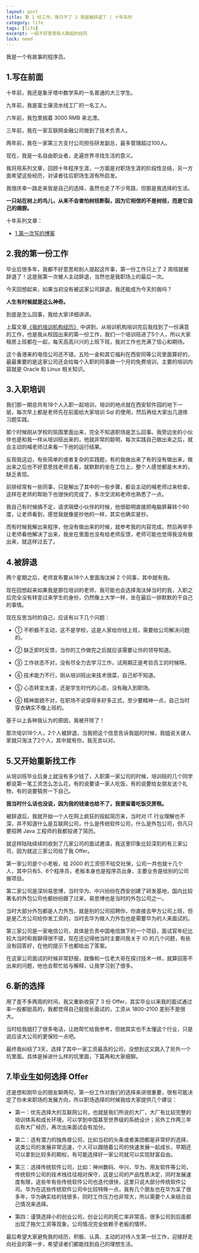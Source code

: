 ```yaml
---
layout: post
title: 第 1 份工作，我只干了 2 周就被辞退了 | 十年系列
category: life
tags: [life]
excerpt: 一段不好意思和人聊起的经历
lock: need
---
```


我是一个有故事的程序员。

## 1.写在前面

十年前，我还是象牙塔中数学系的一名普通的大三学生。

九年前，我是富士康流水线工厂的一名工人。

六年前，我包里揣着 3000  RMB 来北漂。

三年前，我在一家互联网金融公司做到了技术负责人。

两年前，我在一家第三方支付公司担任研发副总，最多管理超过100人。

现在，我是一名自由职业者，走遍世界寻找生活的意义。

我将用系列文章，回顾十年程序生涯，一方面是对职场生涯的阶段性总结，另一方面希望这些经历，对读者往后职场生涯有所启发。

我很庆幸一路走来皆是自己的选择，虽然也走了不少弯路，但那是我选择的生活。

**一只站在树上的鸟儿，从来不会害怕树枝断裂，因为它相信的不是树枝，而是它自己的翅膀。**

十年系列文章：


- [1.第一次写的博客](http://www.ityouknow.com/life/2019/10/31/training-10year.html)

## 2.我的第一份工作

毕业后很多年，我都不好意思和别人提起这件事，第一份工作只上了 2 周班就被辞退了！这是我第一次被人主动辞退，当然也是我职场上的最后一次。

今天回想起来，如果当初没有被这家公司辞退，我还能成为今天的我吗？

**人生有时候就是这么神奇。**

到底是怎么回事，我给大家详细讲讲。

上篇文章[《我的培训机构经历》](http://www.ityouknow.com/life/2019/10/31/training-10year.html)
中讲到，从培训机构培训完后我找到了一份满意的工作，也是我从校园出来的第一份工作，我们一个培训班进了5个人，所以大家租房上班都在一起，每天高高兴兴的上班下班，我对工作也充满了信心和期待。

这个香港来的电信公司还不错，五险一金和其它福利在西安同等公司里面算好的，最最重要的是这家公司还会给每个入职的同事做一个月的免费培训，主要的培训内容就是 Oracle 和 Linux 相关知识。

## 3.入职培训

我们那一期总共有18个人入职一起培训，培训的地点就在西安软件园的地下一层，每次早上都是老师先在前面给大家培训 Sql 的使用，然后再给大家出几道练习题实践。

那个时候刚从学校的氛围里面出来，完全不知道职场是怎么回事。我旁边坐的小伙伴也是和我一样从培训班出来的，他就非常的聪明，每次实践自己做出来之后，就会主动的喊老师过来看一下他的运行结果。

反观我这边，有些简单的或者复杂的实践题，有的我做出来了有的没有做出来，做出来之后也不好意思找老师去看，就默默的坐在工位上，整个人感觉都是木木的，缺乏表现。

前排经常有一些同事，只是解出了其中的一些步骤，都会主动的喊老师过来检查，这样在老师的帮助下也很快的完成了，多次交流和老师也熟悉了一点。

我自己有时候搞不定，请求隔壁小伙伴的时候，他很聪明直接把电脑屏幕转个90度，让老师看到，感觉我就像是抄他的一样，其实也确实是抄。

而有时候我解出来程序，他没有做出来的时候，就参考我的内容完成，然后再举手让老师看他解决了出来，我坐在里面也没有给老师反馈，老师可能也觉得我没有做出来，就这样过去了。

## 4.被辞退

两个星期之后，老师宣布要从18个人里面淘汰掉 2 个同事，其中就有我。

现在回想起来如果我是那位培训的老师，我可能也会选择淘汰掉当时的我，入职之后完全没有转变过来学生的身份，仍然像上大学一样，坐在最后一排默默的干自己的事情。

现在反思当时的自己，应该有以下几个问题：

- ① 不积极不主动，这不是学校，这是人家给你钱上班，需要给公司解决问题的。

- ② 缺乏即时反馈，当你的工作做完之后就应该需要让你的领导知道。

- ③ 工作状态不对，没有尽全力去学习工作，试用期正是考验员工的时候呀。

- ④ 技术能力不行，刚从培训班出来技术很菜，自己却不知道。

- ⑤ 心态转变太差，还是学生时代的心态，没有融入到职场。

- ⑥ 精神面貌不对，在职场不说穿得多好多正式，至少要精神一点，自己当时穿衣确实不像上班的。

基于以上各种我认为的原因，我被开除了！

那次培训18个人，2个人被辞退，当我把这个信息告诉我姐的时候，我姐说关键人家就只淘汰了2个人，其中就有你，我无言以对。

## 5.又开始重新找工作

从培训班毕业后身上就没有多少钱了，入职第一家公司的时候，培训班的几个同学都说第一笔工资怎么怎么花，有的说要请一家人吃饭，有的说要给女朋友送个礼物，有的说要犒劳一下自己。

**我当时什么话也没说，因为我的钱谁也给不了，我要留着吃饭交房租。**

被辞退后，我就开始一个人在网上疯狂的投起简历来，当时对 IT 行业理解也不深，并不知道什么是互联网公司，什么是传统软件公司，什么是外包公司，但凡只要招聘 Java 工程师的我都投递了简历。

就这样陆陆续续的收到了几家公司的面试邀请，我这里印象比较深刻的有三家公司，因为就这三家公司给了我 Offer。

第一家公司是个小老板，给 2000 的工资但不给交社保，公司一共也就十几个人，其中只有5、6个程序员，老板本身也是程序员出身，主要业务是给别的公司做项目。

第二家公司是深圳易思博，当时华为、中兴纷纷在西安创建了研发基地，国内比较著名的外包公司也都纷纷跟了过来，易思博也是当时的外包公司之一。

当时大部分外包都是人力外包，就是别的公司招聘你，你直接去甲方公司上班，但是是乙方公司给你发工资的，当时去华为做人力外包也是需要华为的人来面试的。

第三家公司是一家电信公司，具体是负责中国电信旗下的一个项目，面试官年纪比较大当时和我聊得很不错，现在还记得他当时主要问我关于 IO 的几个问题，有些没有回答好，在他的提示下也都给出了答案。

在这家公司面试的时候非常舒服，就像和一位老大哥在探讨技术一样，就算回答不出来的问题，他也会帮忙给与解释，让我学习到了很多。

## 6.新的选择

用了差不多两周的时间，我又重新收获了 3 份 Offer，其实毕业以来我的面试通过率一般都挺高的，我都觉得自己挺擅长面试的，工资从 1800-2100 差别不是很大。

当时给我姐打了很多电话，让她帮忙给我参考，但她其实也不太懂这个行业，只是说应该大公司的更保险一点吧。

最终我纠结了3天，选择了其中一家工资最高的公司，没想到这又跳入了另外一个坑里面。具体是掉进什么样的坑里面，下篇再和大家细聊。

## 7.毕业生如何选择 Offer

还是想和刚毕业的朋友聊两句，第一份工作对我们的选择来讲很重要，很有可能决定了你未来职场的发展方向，所以职场选择的时候我给大家提供几个建议：

- 第一：优先选择大的互联网公司，也就是我们所说的大厂，大厂有比较完整的培训体系和成长环境，可以学到中国甚至世界级的系统设计；另外工作两三年后有大厂经历，再次出来面试会有加分。

- 第二：选有潜力的独角兽公司，比如当初的头条或者美团都是非常好的选择，这类公司的发展非常迅速，个人可以跟随着公司的快速发展一起成长，早期还可以拿到比较多的期权，有可能选择好一家公司就可以实现财富自由。

- 第三：选择传统软件公司，比如：神州数码、中兴、华为、用友软件等公司，传统软件公司的技术栈往往相对保守，这是公司的产品性质决定，同时发展速度有限，这些年有些传统软件公司也迭代很快，这里只说大部分传统软件公司。华为在这些传统软件公司中比较特殊一点，我有几个朋友也在华为呆了很多年，华为确实给的钱很多，同时工作压力也非常大，所以需要个人来结合自己情况来选择。

- 第四：谨慎选择小的创业公司，创业公司的死亡率非常高，很多公司到后面都出现了拖欠工资等现象，公司情况完全依赖于老板的情怀。

最后希望大家避免我的经历，积极、认真、主动的对待人生第一份工作，迎接好走向社会的第一步，希望读者们都能找到自己的理想生活。